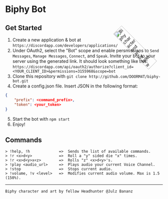 # Biphy Bot

## Get Started

1. Create a new application & bot at `https://discordapp.com/developers/applications/`
2. Under OAuth2, select the "Bot" scope and enable persmissions to `Send Messages`, `Manage Messages`, `Connect`, and `Speak`. Invite your bot to your server using the generated link. It should look something like this: `https://discordapp.com/api/oauth2/authorize?client_id=<YOUR_CLIENT_ID>&permissions=3155968&scope=bot`
3. Clone this repository with `git clone http://github.com/DOORM4T/biphy-bot.git`
4. Create a config.json file. Insert JSON in the following format:
```JSON
{
    "prefix": <command_prefix>,
    "token": <your_token>
}
```
5. Start the bot with `npm start`
6. Enjoy!

## Commands

```
> !help, !h             =>  Sends the list of available commands.
> !r <x>d<y>            =>  Roll a "y" sided die "x" times.
> !r <x>d<y>x<z>        =>  Rolls "z" <x>d<y>'s.
> !play <audio_url>     =>  Plays audio your current Voice Channel.
> !stop                 =>  Stops current audio.
> !volume, !v <level>   =>  Modifies current audio volume. Max is 1.5 (150%).
```

<img id="biphy" alt="Biphy character and art by fellow Headhunter @Julz Bananz" src="https://cdn.discordapp.com/attachments/588918874272038932/613085069824884899/Biphy.png" width=200 style="width:20%;position: absolute;top:0;right:-60px;transform:rotate(-45deg)">
<hr>

`Biphy character and art by fellow Headhunter @Julz Bananz`
